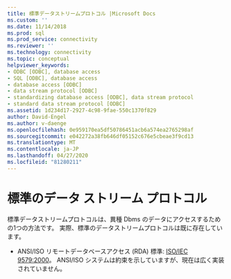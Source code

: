 ```yaml
---
title: 標準データストリームプロトコル |Microsoft Docs
ms.custom: ''
ms.date: 11/14/2018
ms.prod: sql
ms.prod_service: connectivity
ms.reviewer: ''
ms.technology: connectivity
ms.topic: conceptual
helpviewer_keywords:
- ODBC [ODBC], database access
- SQL [ODBC], database access
- database access [ODBC]
- data stream protocol [ODBC]
- standardizing database access [ODBC], data stream protocol
- standard data stream protocol [ODBC]
ms.assetid: 1d234d17-2927-4c98-9fae-550c1370f829
author: David-Engel
ms.author: v-daenge
ms.openlocfilehash: 0e959170ea5df50786451acb6a574ea2765298af
ms.sourcegitcommit: e042272a38fb646df05152c676e5cbeae3f9cd13
ms.translationtype: MT
ms.contentlocale: ja-JP
ms.lasthandoff: 04/27/2020
ms.locfileid: "81280211"
---
```

# <a name="standard-data-stream-protocol"></a>標準のデータ ストリーム プロトコル
標準データストリームプロトコルは、異種 Dbms のデータにアクセスするための1つの方法です。 実際、標準のデータストリームプロトコルは既に存在しています。

- ANSI/ISO リモートデータベースアクセス (RDA) 標準: [ISO/IEC 9579:2000](https://www.iso.org/iso/catalogue_detail.htm?csnumber=30615)。 ANSI/ISO システムは約束を示していますが、現在は広く実装されていません。
